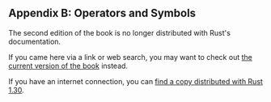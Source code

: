 ## Appendix B: Operators and Symbols

The second edition of the book is no longer distributed with Rust's documentation.

If you came here via a link or web search, you may want to check out [the current
version of the book](../appendix-02-operators.html) instead.

If you have an internet connection, you can [find a copy distributed with
Rust
1.30](https://doc.rust-lang.org/1.30.0/book/second-edition/appendix-02-operators.html).